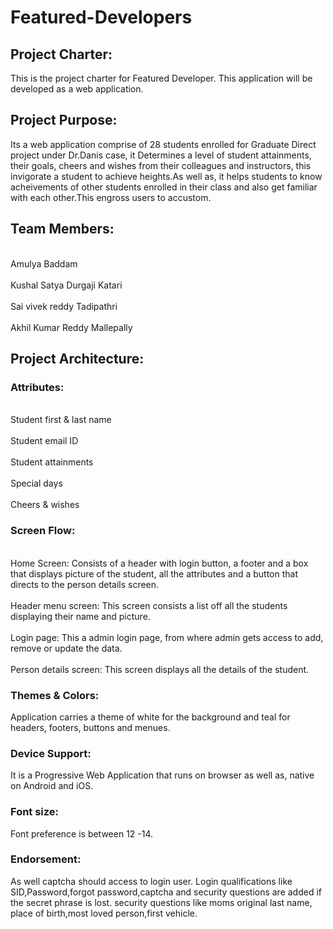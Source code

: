 # Featured-Developers
## Project Charter:
This is the project charter for Featured Developer. This application will be developed as a web application. 
## Project Purpose:
Its a web application comprise of 28 students enrolled for Graduate Direct project under Dr.Danis case, it Determines a level of student attainments, their goals, cheers and wishes from their colleagues and instructors, this invigorate a student to achieve heights.As well as, it helps students to know acheivements of other students enrolled in their class and also get familiar with each other.This engross users to accustom.
## Team Members:
<br> Amulya Baddam </br>
 <br>Kushal Satya Durgaji Katari</br>
 <br>Sai vivek reddy Tadipathri</br>
 <br>Akhil Kumar Reddy Mallepally</br>
## Project Architecture:
### Attributes:
<br> Student first & last name</br>
<br> Student email ID</br>
<br> Student attainments</br>
<br> Special days</br>
<br> Cheers & wishes</br>
### Screen Flow:
<br>Home Screen: Consists of a header with login button, a footer and a box that displays picture of the student, all the attributes and a button that directs to the person details screen.</br>
<br>Header menu screen: This screen consists a list off all the students displaying their name and picture.</br>
<br>Login page: This a admin login page, from where admin gets access to add, remove or update the data.</br>
<br>Person details screen: This screen displays all the details of the student.</br>
### Themes & Colors: 
Application carries a theme of white for the background and teal for headers, footers, buttons and menues.
### Device Support:
It is a Progressive Web Application that runs on browser as well as, native on Android and iOS.
### Font size: 
Font preference  is between 12 -14.
### Endorsement: 
As well captcha should access to login user.
Login qualifications like SID,Password,forgot password,captcha and security questions are added if the secret phrase is lost.
security questions like moms original last name, place of birth,most loved person,first vehicle.

